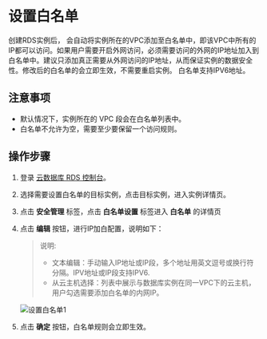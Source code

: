 # 设置白名单
创建RDS实例后， 会自动将实例所在的VPC添加至白名单中，即该VPC中所有的IP都可以访问。如果用户需要开启外网访问，必须需要访问的外网的IP地址加入到白名单中。建议只添加真正需要从外网访问的IP地址，从而保证实例的数据安全性。修改后的白名单的会立即生效，不需要重启实例。 白名单支持IPV6地址。

## 注意事项
* 默认情况下，实例所在的 VPC 段会在白名单列表中。
* 白名单不允许为空，需要至少要保留一个访问规则。

## 操作步骤
1. 登录 [云数据库 RDS 控制台](https://rds-console.jdcloud.com/rds/database)。
2. 选择需要设置白名单的目标实例，点击目标实例，进入实例详情页。
3. 点击 **安全管理** 标签，点击 **白名单设置** 标签进入 **白名单** 的详情页
4. 点击 **编辑** 按钮，进行IP加白配置，说明如下：
   >说明:
   > * 文本编辑：手动输入IP地址或IP段，多个地址用英文逗号或换行符分隔。IPV地址或IP段支持IPV6.
   > * 从云主机选择：列表中展示与数据库实例在同一VPC下的云主机，用户勾选需要添加白名单的内网IP。
   
   ![设置白名单1](../../../../../image/RDS/Set-Whitelist-1.png)

5. 点击 **确定** 按钮，白名单规则会立即生效。
